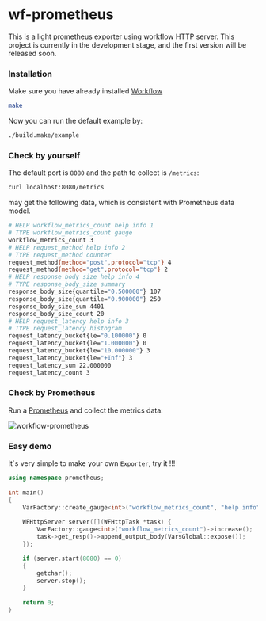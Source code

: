 # wf-prometheus

This is a light prometheus exporter using workflow HTTP server. This project is currently in the development stage, and the first version will be released soon.

### Installation

Make sure you have already installed [Workflow](https://www.github.com/sogou/workflow)

```sh
make
```

Now you can run the default example by:

```sh
./build.make/example
```

### Check by yourself

The default port is ``8080`` and the path to collect is ``/metrics``:

```sh
curl localhost:8080/metrics
```
may get the following data, which is consistent with Prometheus data model.

```sh
# HELP workflow_metrics_count help info 1
# TYPE workflow_metrics_count gauge
workflow_metrics_count 3
# HELP request_method help info 2
# TYPE request_method counter
request_method{method="post",protocol="tcp"} 4
request_method{method="get",protocol="tcp"} 2
# HELP response_body_size help info 4
# TYPE response_body_size summary
response_body_size{quantile="0.500000"} 107
response_body_size{quantile="0.900000"} 250
response_body_size_sum 4401
response_body_size_count 20
# HELP request_latency help info 3
# TYPE request_latency histogram
request_latency_bucket{le="0.100000"} 0
request_latency_bucket{le="1.000000"} 0
request_latency_bucket{le="10.000000"} 3
request_latency_bucket{le="+Inf"} 3
request_latency_sum 22.000000
request_latency_count 3
```

### Check by Prometheus

Run a [Prometheus](https://prometheus.io) and collect the metrics data:

<img src="https://raw.githubusercontent.com/wiki/holmes1412/holmes1412/workflow-prometheus_example.png" alt="workflow-prometheus" align=center />

### Easy demo

It`s very simple to make your own ``Exporter``, try it !!!

```cpp
using namespace prometheus;                                                        
                                                                                   
int main()                                                                         
{
    VarFactory::create_gauge<int>("workflow_metrics_count", "help info");
                                                                             
    WFHttpServer server([](WFHttpTask *task) {                                     
        VarFactory::gauge<int>("workflow_metrics_count")->increase();                      
        task->get_resp()->append_output_body(VarsGlobal::expose());                
    });

    if (server.start(8080) == 0)                                                   
    {                                                                              
        getchar();                                                                 
        server.stop();                                                             
    }                                                                              
                                                                                   
    return 0;                                                                      
} 
```
